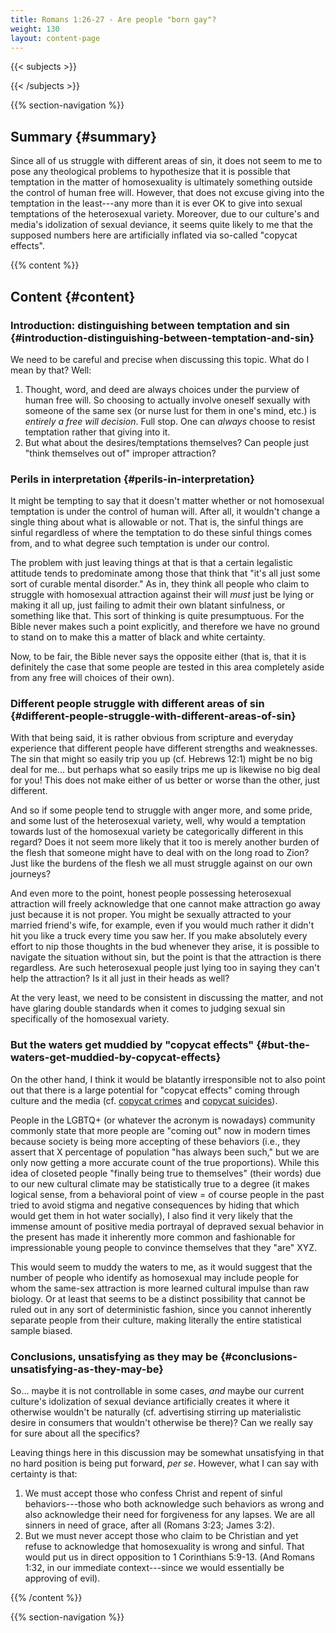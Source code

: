 ```yaml
---
title: Romans 1:26-27 - Are people "born gay"?
weight: 130
layout: content-page
---
```


{{< subjects >}}

{{< /subjects >}}

{{% section-navigation %}}

<!-- ## Video {#video}

{{% video
videoId=""

videoPlaylist=""

slides="https://bibledocs.org/slides/"
%}} -->

## Summary {#summary}

Since all of us struggle with different areas of sin, it does not seem to me to pose any theological problems to hypothesize that it is possible that temptation in the matter of homosexuality is ultimately something outside the control of human free will. However, that does not excuse giving into the temptation in the least---any more than it is ever OK to give into sexual temptations of the heterosexual variety. Moreover, due to our culture's and media's idolization of sexual deviance, it seems quite likely to me that the supposed numbers here are artificially inflated via so-called "copycat effects".

<!-- ## Timestamps {#timestamps} -->

{{% content %}}

## Content {#content}

<!-- --- -->

### Introduction: distinguishing between temptation and sin {#introduction-distinguishing-between-temptation-and-sin}

We need to be careful and precise when discussing this topic. What do I mean by that? Well:

1) Thought, word, and deed are always choices under the purview of human free will. So choosing to actually involve oneself sexually with someone of the same sex (or nurse lust for them in one's mind, etc.) is *entirely a free will decision*. Full stop. One can *always* choose to resist temptation rather that giving into it.
2) But what about the desires/temptations themselves? Can people just "think themselves out of" improper attraction?

### Perils in interpretation {#perils-in-interpretation}

It might be tempting to say that it doesn't matter whether or not homosexual temptation is under the control of human will. After all, it wouldn't change a single thing about what is allowable or not. That is, the sinful things are sinful regardless of where the temptation to do these sinful things comes from, and to what degree such temptation is under our control.

The problem with just leaving things at that is that a certain legalistic attitude tends to predominate among those that think that "it's all just some sort of curable mental disorder." As in, they think all people who claim to struggle with homosexual attraction against their will *must* just be lying or making it all up, just failing to admit their own blatant sinfulness, or something like that. This sort of thinking is quite presumptuous. For the Bible never makes such a point explicitly, and therefore we have no ground to stand on to make this a matter of black and white certainty.

Now, to be fair, the Bible never says the opposite either (that is, that it is definitely the case that some people are tested in this area completely aside from any free will choices of their own). 

### Different people struggle with different areas of sin {#different-people-struggle-with-different-areas-of-sin}

With that being said, it is rather obvious from scripture and everyday experience that different people have different strengths and weaknesses. The sin that might so easily trip you up (cf. Hebrews 12:1) might be no big deal for me... but perhaps what so easily trips me up is likewise no big deal for you! This does not make either of us better or worse than the other, just different.

And so if some people tend to struggle with anger more, and some pride, and some lust of the heterosexual variety, well, why would a temptation towards lust of the homosexual variety be categorically different in this regard? Does it not seem more likely that it too is merely another burden of the flesh that someone might have to deal with on the long road to Zion? Just like the burdens of the flesh we all must struggle against on our own journeys?

And even more to the point, honest people possessing heterosexual attraction will freely acknowledge that one cannot make attraction go away just because it is not proper. You might be sexually attracted to your married friend's wife, for example, even if you would much rather it didn't hit you like a truck every time you saw her. If you make absolutely every effort to nip those thoughts in the bud whenever they arise, it is possible to navigate the situation without sin, but the point is that the attraction is there regardless. Are such heterosexual people just lying too in saying they can't help the attraction? Is it all just in their heads as well?

At the very least, we need to be consistent in discussing the matter, and not have glaring double standards when it comes to judging sexual sin specifically of the homosexual variety.

### But the waters get muddied by "copycat effects" {#but-the-waters-get-muddied-by-copycat-effects}

On the other hand, I think it would be blatantly irresponsible not to also point out that there is a large potential for "copycat effects" coming through culture and the media (cf. [copycat crimes](https://en.wikipedia.org/wiki/Copycat_crime) and [copycat suicides](https://en.wikipedia.org/wiki/Copycat_suicide)).

People in the LGBTQ+ (or whatever the acronym is nowadays) community commonly state that more people are "coming out" now in modern times because society is being more accepting of these behaviors (i.e., they assert that X percentage of population "has always been such," but we are only now getting a more accurate count of the true proportions). While this idea of closeted people "finally being true to themselves" (their words) due to our new cultural climate may be statistically true to a degree (it makes logical sense, from a behavioral point of view = of course people in the past tried to avoid stigma and negative consequences by hiding that which would get them in hot water socially), I also find it very likely that the immense amount of positive media portrayal of depraved sexual behavior in the present has made it inherently more common and fashionable for impressionable young people to convince themselves that they "are" XYZ.

This would seem to muddy the waters to me, as it would suggest that the number of people who identify as homosexual may include people for whom the same-sex attraction is more learned cultural impulse than raw biology. Or at least that seems to be a distinct possibility that cannot be ruled out in any sort of deterministic fashion, since you cannot inherently separate people from their culture, making literally the entire statistical sample biased.

### Conclusions, unsatisfying as they may be {#conclusions-unsatisfying-as-they-may-be}

So... maybe it is not controllable in some cases, *and* maybe our current culture's idolization of sexual deviance artificially creates it where it otherwise wouldn't be naturally (cf. advertising stirring up materialistic desire in consumers that wouldn't otherwise be there)? Can we really say for sure about all the specifics?

Leaving things here in this discussion may be somewhat unsatisfying in that no hard position is being put forward, *per se*. However, what I can say with certainty is that:

1) We must accept those who confess Christ and repent of sinful behaviors---those who both acknowledge such behaviors as wrong and also acknowledge their need for forgiveness for any lapses. We are all sinners in need of grace, after all (Romans 3:23; James 3:2).
2) But we must never accept those who claim to be Christian and yet refuse to acknowledge that homosexuality is wrong and sinful. That would put us in direct opposition to 1 Corinthians 5:9-13. (And Romans 1:32, in our immediate context---since we would essentially be approving of evil).

{{% /content %}}


<!-- {{% transcript %}}

## Video/audio transcript {#video-audio-transcript}



{{% /transcript %}} -->

{{% section-navigation %}}
